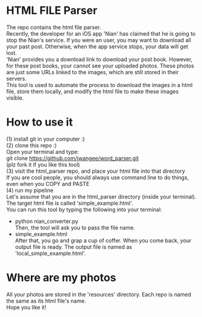 # HTML FILE Parser
The repo contains the html file parser.<br>
Recently, the developer for an iOS app 'Nian' has claimed that he is going to stop the Nian's service. If you were an user, you may want to download all your past post. Otherwise, when the app service stops, your data will get lost.<br>
'Nian' provides you a download link to download your post book. However, for these post books, your cannot see your uploaded photos. These photos are just some URLs linked to the images, which are still stored in their servers.<br>
This tool is used to automate the process to download the images in a html file, store them locally, and modify the html file to make these images visible.<br>

# How to use it
(1) install git in your computer :)<br>
(2) clone this repo :)<br>
Open your terminal and type:<br>
git clone https://github.com/jwangee/word_parser.git<br>
(plz fork it if you like this tool)<br>
(3) visit the html_parser repo, and place your html file into that directory<br>
If you are cool people, you should always use command line to do things, even when you COPY and PASTE<br>
(4) run my pipeline<br>
Let's assume that you are in the html_parser directory (inside your terminal). The target html file is called 'simple\_example.html'.<br>
You can run this tool by typing the following into your terminal:<br>
- python nian\_converter.py<br>
Then, the tool will ask you to pass the file name.<br>
- simple\_example.html<br>
After that, you go and grap a cup of coffer. When you come back, your output file is ready. The output file is named as 'local_simple\_example.html'.<br>

# Where are my photos
All your photos are stored in the 'resources' directory. Each repo is named the same as its html file's name.<br>
Hope you like it!